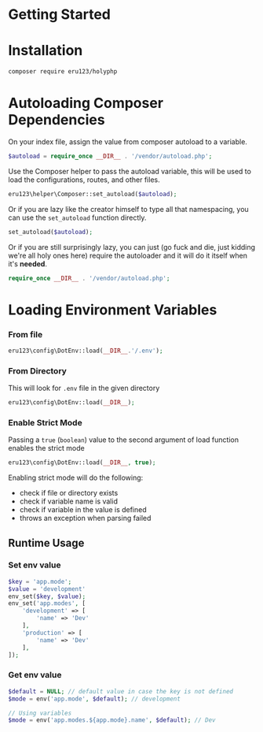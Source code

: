 # Getting Started

# Installation

```bash
composer require eru123/holyphp
```

# Autoloading Composer Dependencies

On your index file, assign the value from composer autoload to a variable.

```php
$autoload = require_once __DIR__ . '/vendor/autoload.php';
```

Use the Composer helper to pass the autoload variable, this will be used to load the configurations, routes, and other files.

```php
eru123\helper\Composer::set_autoload($autoload);
```

Or if you are lazy like the creator himself to type all that namespacing, you can use the `set_autoload` function directly.

```php
set_autoload($autoload);
```

Or if you are still surprisingly lazy, you can just (go fuck and die, just kidding we're all holy ones here) require the autoloader and it will do it itself when it's **needed**.

```php
require_once __DIR__ . '/vendor/autoload.php';
```

# Loading Environment Variables
### From file
```php
eru123\config\DotEnv::load(__DIR__.'/.env');
```
### From Directory
This will look for `.env` file in the given directory
```php
eru123\config\DotEnv::load(__DIR__);
```
### Enable Strict Mode
Passing a `true` (`boolean`) value to the second argument of load function enables the strict mode
```php
eru123\config\DotEnv::load(__DIR__, true);
```

Enabling strict mode will do the following:
 - check if file or directory exists
 - check if variable name is valid
 - check if variable in the value is defined
 - throws an exception when parsing failed

## Runtime Usage
### Set env value
```php
$key = 'app.mode';
$value = 'development'
env_set($key, $value);
env_set('app.modes', [
    'development' => [
        'name' => 'Dev'
    ],
    'production' => [
        'name' => 'Dev'
    ],
]);
```
### Get env value
```php
$default = NULL; // default value in case the key is not defined
$mode = env('app.mode', $default); // development

// Using variables
$mode = env('app.modes.${app.mode}.name', $default); // Dev
```

